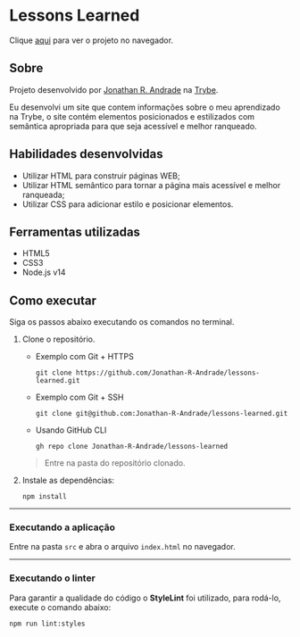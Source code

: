 # Lessons Learned

Clique [aqui](https://jonathan-r-andrade.github.io/lessons-learned) para ver o projeto no navegador.

## Sobre

Projeto desenvolvido por [Jonathan R. Andrade](https://www.linkedin.com/in/jonathan-r-andrade/) na [Trybe](https://www.betrybe.com/).

Eu desenvolvi um site que contem informações sobre o meu aprendizado na Trybe, o site contém elementos posicionados e estilizados com semântica apropriada para que seja acessível e melhor ranqueado.

## Habilidades desenvolvidas

* Utilizar HTML para construir páginas WEB;
* Utilizar HTML semântico para tornar a página mais acessível e melhor ranqueada;
* Utilizar CSS para adicionar estilo e posicionar elementos.

## Ferramentas utilizadas

* HTML5
* CSS3
* Node.js v14

## Como executar

Siga os passos abaixo executando os comandos no terminal.

1. Clone o repositório.

    * Exemplo com Git + HTTPS
      ```
      git clone https://github.com/Jonathan-R-Andrade/lessons-learned.git
      ```
    * Exemplo com Git + SSH
      ```
      git clone git@github.com:Jonathan-R-Andrade/lessons-learned.git
      ```
    * Usando GitHub CLI
      ```
      gh repo clone Jonathan-R-Andrade/lessons-learned
      ```

    > Entre na pasta do repositório clonado.

2. Instale as dependências:
    ```
    npm install
    ```

---

### Executando a aplicação

Entre na pasta `src` e abra o arquivo `index.html` no navegador.

---

### Executando o linter

Para garantir a qualidade do código o **StyleLint** foi utilizado, para rodá-lo, execute o comando abaixo:

```
npm run lint:styles
```
